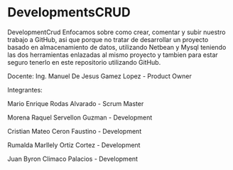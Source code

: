 # DevelopmentsCRUD
DevelopmentCrud
Enfocamos sobre como crear, comentar y subir nuestro trabajo a GitHub, asi que porque no tratar de desarrollar un proyecto basado en almacenamiento de datos, utilizando Netbean y Mysql teniendo las dos herramientas enlazadas al mismo proyecto y tambien para estar seguro tenerlo en este repositorio utilizando GitHub. 

Docente: Ing. Manuel De Jesus Gamez Lopez - Product Owner 

Integrantes: 

Mario Enrique Rodas Alvarado - Scrum Master

Morena Raquel Servellon Guzman - Development

Cristian Mateo Ceron Faustino - Development 

Rumalda Marllely Ortiz Cortez - Development 

Juan Byron Climaco Palacios - Development

